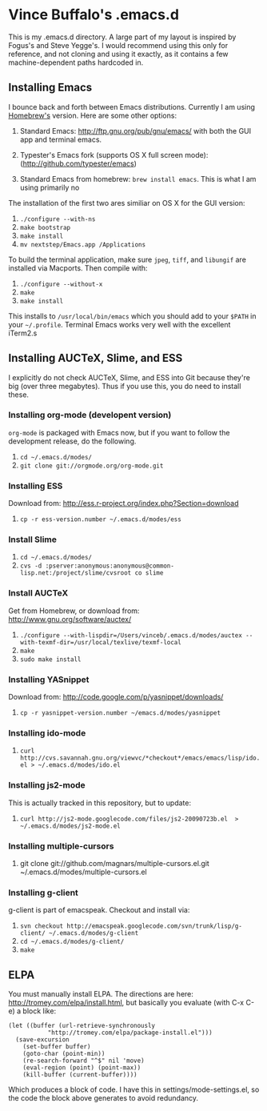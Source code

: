 # Vince Buffalo's .emacs.d

This is my .emacs.d directory. A large part of my layout is inspired
by Fogus's and Steve Yegge's. I would recommend using this only for
reference, and not cloning and using it exactly, as it contains a few
machine-dependent paths hardcoded in.

Installing Emacs
----------------

I bounce back and forth between Emacs distributions. Currently I am
using [Homebrew's](http://mxcl.github.com/homebrew/) version. Here are
some other options:

 1. Standard Emacs: http://ftp.gnu.org/pub/gnu/emacs/ with both the
 GUI app and terminal emacs.

 2. Typester's Emacs fork (supports OS X full screen mode):
 (http://github.com/typester/emacs)

 3. Standard Emacs from homebrew: `brew install emacs`. This is what I
 am using primarily no

The installation of the first two ares similiar on OS X for the GUI
version:

 1. `./configure --with-ns`
 2. `make bootstrap`
 3. `make install`
 4. `mv nextstep/Emacs.app /Applications`

To build the terminal application, make sure `jpeg`, `tiff`, and `libungif`
are installed via Macports. Then compile with:

 1. `./configure --without-x`
 2. `make`
 3. `make install`

This installs to `/usr/local/bin/emacs` which you should add to your
`$PATH` in your `~/.profile`. Terminal Emacs works very well with the
excellent iTerm2.s

## Installing AUCTeX, Slime, and ESS

I explicitly do not check AUCTeX, Slime, and ESS into Git because they're big
(over three megabytes). Thus if you use this, you do need to install
these.

### Installing org-mode (developent version)

`org-mode` is packaged with Emacs now, but if you want to follow the
development release, do the following. 

  1. `cd ~/.emacs.d/modes/`
  2. `git clone git://orgmode.org/org-mode.git`
      
### Installing ESS

  Download from: http://ess.r-project.org/index.php?Section=download
  
  1. `cp -r ess-version.number ~/.emacs.d/modes/ess`

### Install Slime
    
  1. `cd ~/.emacs.d/modes/`
  2. `cvs -d :pserver:anonymous:anonymous@common-lisp.net:/project/slime/cvsroot co slime`

### Install AUCTeX

  Get from Homebrew, or download from: http://www.gnu.org/software/auctex/

  1. `./configure --with-lispdir=/Users/vinceb/.emacs.d/modes/auctex --with-texmf-dir=/usr/local/texlive/texmf-local`
  2. `make`
  3. `sudo make install`

### Installing YASnippet
  Download from: http://code.google.com/p/yasnippet/downloads/

  1. `cp -r yasnippet-version.number ~/emacs.d/modes/yasnippet`

### Installing ido-mode
  1. `curl http://cvs.savannah.gnu.org/viewvc/*checkout*/emacs/emacs/lisp/ido.el > ~/.emacs.d/modes/ido.el`

### Installing js2-mode

This is actually tracked in this repository, but to update:

  1. `curl http://js2-mode.googlecode.com/files/js2-20090723b.el  > ~/.emacs.d/modes/js2-mode.el`

### Installing multiple-cursors

  1. git clone git://github.com/magnars/multiple-cursors.el.git ~/.emacs.d/modes/multiple-cursors.el

### Installing g-client

g-client is part of emacspeak. Checkout and install via:

  1. `svn checkout http://emacspeak.googlecode.com/svn/trunk/lisp/g-client/ ~/.emacs.d/modes/g-client`
  2. `cd ~/.emacs.d/modes/g-client/`
  3. `make`

ELPA
----

You must manually install ELPA. The directions are here:
http://tromey.com/elpa/install.html, but basically you evaluate (with
C-x C-e) a block like:

    (let ((buffer (url-retrieve-synchronously
    	       "http://tromey.com/elpa/package-install.el")))
      (save-excursion
        (set-buffer buffer)
        (goto-char (point-min))
        (re-search-forward "^$" nil 'move)
        (eval-region (point) (point-max))
        (kill-buffer (current-buffer))))

Which produces a block of code. I have this in
settings/mode-settings.el, so the code the block above generates to
avoid redundancy.

